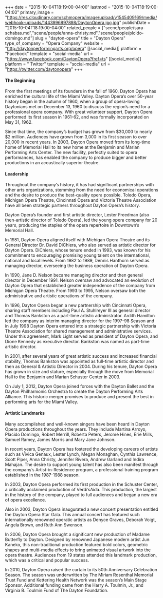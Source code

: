 +++
date = "2015-10-04T18:19:00-04:00"
lastmod = "2015-10-04T18:19:00-04:00"
primary_image = "https://res.cloudinary.com/schmopera/image/upload/v1545409169/media/webhook-uploads/1443996897898/DaytonOpera.jpg.jpg"
publishDate = "2015-10-04T18:19:00-04:00"
related_people = ["scene/people/sara-schabas.md","scene/people/anna-christy.md","scene/people/plcido-domingo.md"]
slug = "dayton-opera"
title = "Dayton Opera"
type_of_company = "Opera Company"
website = "http://daytonperformingarts.org/opera"
[[social_media]]
platform = "Facebook"
template = "social-media"
url = "https://www.facebook.com/DaytonOpera?fref=ts"
[[social_media]]
platform = " Twitter"
template = "social-media"
url = "https://twitter.com/daytonopera"
+++

#### The Beginning

From the first meetings of its founders in the fall of 1960, Dayton Opera has enriched the cultural life of the Miami Valley. Dayton Opera’s over 50-year history began in the autumn of 1960, when a group of opera-loving Daytonians met on December 13, 1960 to discuss the region’s need for a professional opera company. With great volunteer support, Dayton Opera performed its first season in 1961-62, and was formally incorporated on May 31, 1962.

Since that time, the company’s budget has grown from $30,000 to nearly $2 million. Audiences have grown from 3,000 in its first season to over 20,000 in recent years. In 2003, Dayton Opera moved from its long-time home of Memorial Hall to its new home at the Benjamin and Marian Performing Arts Center. The new facility, perfectly suited to opera performances, has enabled the company to produce bigger and better productions in an acoustically superior theatre.

#### Leadership

Throughout the company’s history, it has had significant partnerships with other arts organizations, stemming from the need for economical operations and the desire to produce the best-quality opera possible. Toledo Opera, Michigan Opera Theatre, Cincinnati Opera and Victoria Theatre Association have all been strategic partners throughout Dayton Opera’s history.

Dayton Opera’s founder and first artistic director, Lester Freedman (also then-artistic director of Toledo Opera), led the young opera company for 20 years, producing the staples of the opera repertoire in Downtown’s Memorial Hall.

In 1981, Dayton Opera aligned itself with Michigan Opera Theatre and its General Director Dr. David DiChiera, who also served as artistic director for Dayton Opera. DiChiera, whose tenure ended in 1993, was known for his commitment to encouraging promising young talent on the international, national and local levels. From 1982 to 1989, Dennis Hanthorn served as managing director, overseeing the business operation of Dayton Opera.

In 1990, Jane D. Nelson became managing director and then general director in December 1991. Nelson oversaw and advocated an evolution of Dayton Opera that established greater independence of the company from Michigan Opera Theatre. From 1993 to 1995, Nelson oversaw both the administrative and artistic operations of the company.

In 1996, Dayton Opera began a new partnership with Cincinnati Opera, sharing staff members including Paul A. Stuhlreyer III as general director and Thomas Bankston as a part-time artistic administrator. Ardith Hamilton led the company as interim managing director for the 1997-98 Season and in July 1998 Dayton Opera entered into a strategic partnership with Victoria Theatre Association for shared management and administrative services. Under this agreement, Mark Light served as president of Dayton Opera, and Dione Kennedy as executive director. Bankston was named as part-time artistic director.

In 2001, after several years of great artistic success and increased financial stability, Thomas Bankston was appointed as full-time artistic director and then as General & Artistic Director in 2004. During his tenure, Dayton Opera has grown in size and stature, especially through the move from Memorial Hall to the Benjamin and Marian Schuster Center in 2003.

On July 1, 2012, Dayton Opera joined forces with the Dayton Ballet and the Dayton Philharmonic Orchestra to create the Dayton Performing Arts Alliance. This historic merger promises to produce and present the best in performing arts for the Miami Valley.

#### Artistic Landmarks

Many accomplished and well-known singers have been heard in Dayton Opera productions throughout the years. They include Martina Arroyo, Placido Domingo, Robert Merrill, Roberta Peters, Jerome Hines, Erie Mills, Samuel Ramey, James Morris and Mary Jane Johnson.

In recent years, Dayton Opera has fostered the developing careers of artists such as Vivica Genaux, Lester Lynch, Megan Monaghan, Cynthia Lawrence, Scott Piper, Anna Christy, Jennifer Rivera, Andrew Garland and Indira Mahajan. The desire to support young talent has also been manifest through the company’s Artist-in-Residence program, a professional training program established in the 1987-1988 season.

In 2003, Dayton Opera performed its first production in the Schuster Center, a critically acclaimed production of Verdi’sAida. This production, the largest in the history of the company, played to full audiences and began a new era of opera excellence.

Also in 2003, Dayton Opera inaugurated a new concert presentation entitled the Dayton Opera Star Gala. This annual concert has featured such internationally renowned operatic artists as Denyce Graves, Deborah Voigt, Angela Brown, and Ruth Ann Swenson.

In 2006, Dayton Opera brought a significant new production of Madame Butterfly to Dayton. Designed by renowned Japanese modern artist Jun Kaneko, this non-traditional production featured bold colors, geometric shapes and multi-media effects to bring animated visual artwork into the opera theatre. Audiences from 19 states attended this landmark production, which was a critical and popular success.

In  2010, Dayton Opera raised the curtain to its 50th Anniversary Celebration Season.  The season was underwritten by The Miriam Rosenthal Memorial Trust Fund and Kettering Health Network was the season’s Main Stage Sponsor. Additional funding came from the Harry A. Toulmin, Jr., and Virginia B. Toulmin Fund of The Dayton Foundation.
